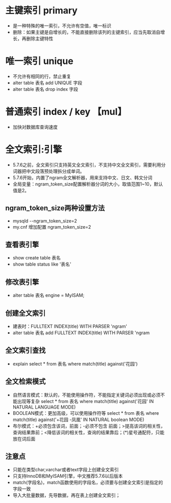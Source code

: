 # 主键索引 primary
- 是一种特殊的唯一索引，不允许有空值，唯一标识
- 删除：如果主键是自增长的，不能直接删除该列的主键索引，应当先取消自增长，再删除主键特性

# 唯一索引 unique
- 不允许有相同的行，禁止重复
- alter table 表名 add UNIQUE 字段
- alter table 表名 drop index 字段

# 普通索引 index / key 【mul】
- 加快对数据库查询速度

# 全文索引:引擎
- 5.7.6之前，全文索引只支持英文全文索引，不支持中文全文索引，需要利用分词器把中文段落预处理拆分成单词。
- 5.7.6开始，内置了ngram全文解析器，用来支持中文、日文、韩文分词
- 全局变量：ngram_token_size配置解析器分词的大小，取值范围1~10，默认值是2。

## ngram_token_size两种设置方法
- mysqld --ngram_token_size=2
- my.cnf 增加配置 ngram_token_size=2

## 查看表引擎
- show create table 表名
- show table status like '表名'
## 修改表引擎
- alter table 表名 engine = MyISAM;
## 创建全文索引
- 建表时：FULLTEXT INDEX(title) WITH PARSER 'ngram'
- alter table 表名 add FULLTEXT INDEX(title) WITH PARSER 'ngram
## 全文索引查找
- explain select * from 表名 where match(title) against('花园')
## 全文检索模式
- 自然语言模式：默认的，不能使用操作符，不能指定关键词必须出现或必须不能出现等复杂 select * from 表名 where match(title) against('花园' IN NATURAL LANGUAGE MODE)
- BOOLEAN模式：更加高级，可以使用操作符等 select * from 表名 where match(title) against('+花园 -凤凰' IN NATURAL boolean MODE)
- 布尔模式：+必须包含该词，前面；-必须不包含 前面；>提高该词的相关性，查询结果靠前；<降低该词的相关性，查询的结果靠后；(*)星号通配符，只能放在词后面
## 注意点
- 只能在类型char,varchar或者text字段上创建全文索引
- 只支持InnoDB和MyISAM引擎，中文推荐5.7.6以后版本
- match(字段名)，match函数使用的字段名，必须要与创建全文索引是指定的字段一致
- 导入大批量数据，先导数据，再在表上创建全文索引；
















